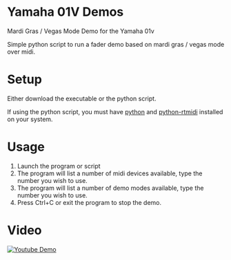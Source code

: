 # Yamaha 01V Demos
Mardi Gras / Vegas Mode Demo for the Yamaha 01v

Simple python script to run a fader demo based on mardi gras / vegas mode over midi.

# Setup

Either download the executable or the python script.

If using the python script, you must have [python](https://www.python.org/) and [python-rtmidi](https://github.com/SpotlightKid/python-rtmidi) installed on your system.

# Usage

1. Launch the program or script
2. The program will list a number of midi devices available, type the number you wish to use.
3. The program will list a number of demo modes available, type the number you wish to use.
4. Press Ctrl+C or exit the program to stop the demo.

# Video

[![Youtube Demo](https://img.youtube.com/vi/2sUqp6gTNmM/0.jpg)](https://www.youtube.com/watch?v=2sUqp6gTNmM)
